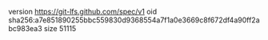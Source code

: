 version https://git-lfs.github.com/spec/v1
oid sha256:a7e851890255bbc559830d9368554a7f1a0e3669c8f672df4a90ff2abc983ea3
size 51115
